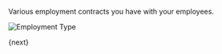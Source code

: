 Various employment contracts you have with your employees.

<img class="screenshot" alt="Employment Type" src="{{docs_base_url}}/assets/img/human-resources/employment-type.png">

{next}